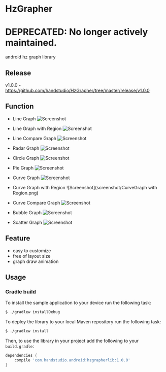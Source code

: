 HzGrapher
=========
DEPRECATED: No longer actively maintained.
=========

android hz graph library

Release
-------
v1.0.0 - https://github.com/handstudio/HzGrapher/tree/master/release/v1.0.0

Function
--------
+ Line Graph
![Screenshot](screenshot/LineGraph.png)

+ Line Graph with Region
![Screenshot](screenshot/LineGraph%20with%20Region.png)

+ Line Compare Graph
![Screenshot](screenshot/LineCompareGraph%20.png)

+ Radar Graph
![Screenshot](screenshot/RadarGraph.png)

+ Circle Graph
![Screenshot](screenshot/CircleGraph.png)

+ Pie Graph
![Screenshot](screenshot/PieGraph.png)

+ Curve Graph
![Screenshot](screenshot/CruveGraph.png)

+ Curve Graph with Region
![Screenshot](screenshot/CurveGraph with Region.png)

+ Curve Compare Graph
![Screenshot](screenshot/CurveCompareGraph.png)

+ Bubble Graph
![Screenshot](screenshot/BubbleGraph.png)

+ Scatter Graph
![Screenshot](screenshot/ScetterGraph.png)

Feature
-------
+ easy to customize
+ free of layout size
+ graph draw animation


Usage
-----

### Gradle build

To install the sample application to your device run the following task:

```bash
$ ./gradlew installDebug
```

To deploy the library to your local Maven repository run the following task:

```bash
$ ./gradlew install
```

Then, to use the library in your project add the following to your `build.gradle`:

```groovy
dependencies {
    compile 'com.handstudio.android:hzgrapherlib:1.0.0'
}
```
